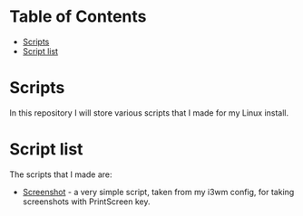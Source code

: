 Table of Contents
=================
* [Scripts](#Scripts)
* [Script list](#Script-list)

# Scripts
In this repository I will store various scripts that I made for my Linux install.

# Script list
The scripts that I made are:
* [Screenshot](../main/screenshot) - a very simple script, taken from my i3wm config, for taking screenshots with PrintScreen key.
